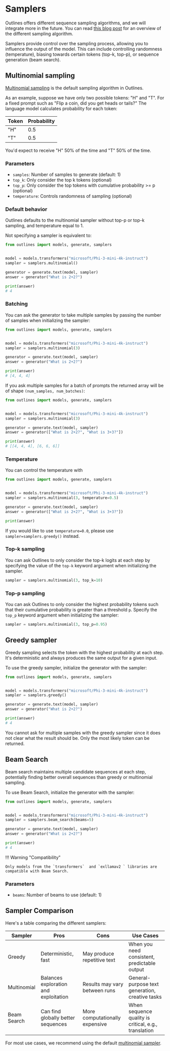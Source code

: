 # Samplers

Outlines offers different sequence sampling algorithms, and we will integrate more in the future. You can read [this blog post](https://huggingface.co/blog/how-to-generate) for an overview of the different sampling algorithm.

Samplers provide control over the sampling process, allowing you to influence the output of the model. This can include controlling randomness (temperature), biasing towards certain tokens (top-k, top-p), or sequence generation (beam search).

## Multinomial sampling

[Multinomial sampling](https://en.wikipedia.org/wiki/Multinomial_distribution) is the default sampling algorithm in Outlines.

As an example, suppose we have only two possible tokens: "H" and "T". For a fixed prompt such as "Flip a coin, did you get heads or tails?" The language model calculates probability for each token:

| Token | Probability |
|-------|-------------|
| "H"   | 0.5         |
| "T"   | 0.5         |

You'd expect to receive "H" 50% of the time and "T" 50% of the time.

### Parameters

- `samples`: Number of samples to generate (default: 1)
- `top_k`: Only consider the top k tokens (optional)
- `top_p`: Only consider the top tokens with cumulative probability >= p (optional)
- `temperature`: Controls randomness of sampling (optional)

### Default behavior

Outlines defaults to the multinomial sampler without top-p or top-k sampling, and temperature equal to 1.

Not specifying a sampler is equivalent to:

```python
from outlines import models, generate, samplers


model = models.transformers("microsoft/Phi-3-mini-4k-instruct")
sampler = samplers.multinomial()

generator = generate.text(model, sampler)
answer = generator("What is 2+2?")

print(answer)
# 4
```

### Batching

You can ask the generator to take multiple samples by passing the number of samples when initializing the sampler:

```python
from outlines import models, generate, samplers


model = models.transformers("microsoft/Phi-3-mini-4k-instruct")
sampler = samplers.multinomial(3)

generator = generate.text(model, sampler)
answer = generator("What is 2+2?")

print(answer)
# [4, 4, 4]
```

If you ask multiple samples for a batch of prompts the returned array will be of shape `(num_samples, num_batches)`:

```python
from outlines import models, generate, samplers


model = models.transformers("microsoft/Phi-3-mini-4k-instruct")
sampler = samplers.multinomial(3)

generator = generate.text(model, sampler)
answer = generator(["What is 2+2?", "What is 3+3?"])

print(answer)
# [[4, 4, 4], [6, 6, 6]]
```

### Temperature

You can control the temperature with

```python
from outlines import models, generate, samplers


model = models.transformers("microsoft/Phi-3-mini-4k-instruct")
sampler = samplers.multinomial(3, temperature=0.5)

generator = generate.text(model, sampler)
answer = generator(["What is 2+2?", "What is 3+3?"])

print(answer)
```

If you would like to use `temperature=0.0`, please use `sampler=samplers.greedy()` instead.

### Top-k sampling

You can ask Outlines to only consider the top-k logits at each step by specifying the value of the `top-k` keyword argument when initializing the sampler.

```python
sampler = samplers.multinomial(3, top_k=10)
```

### Top-p sampling

You can ask Outlines to only consider the highest probability tokens such that their cumulative probability is greater than a threshold `p`. Specify the `top_p` keyword argument when initializing the sampler:


```python
sampler = samplers.multinomial(3, top_p=0.95)
```

## Greedy sampler

Greedy sampling selects the token with the highest probability at each step. It's deterministic and always produces the same output for a given input.

To use the greedy sampler, initialize the generator with the sampler:


```python
from outlines import models, generate, samplers


model = models.transformers("microsoft/Phi-3-mini-4k-instruct")
sampler = samplers.greedy()

generator = generate.text(model, sampler)
answer = generator("What is 2+2?")

print(answer)
# 4
```

You cannot ask for multiple samples with the greedy sampler since it does not clear what the result should be. Only the most likely token can be returned.


## Beam Search

Beam search maintains multiple candidate sequences at each step, potentially finding better overall sequences than greedy or multinomial sampling.

To use Beam Search, initialize the generator with the sampler:

```python
from outlines import models, generate, samplers


model = models.transformers("microsoft/Phi-3-mini-4k-instruct")
sampler = samplers.beam_search(beams=5)

generator = generate.text(model, sampler)
answer = generator("What is 2+2?")

print(answer)
# 4
```
!!! Warning "Compatibility"

    Only models from the `transformers`  and `exllamav2 ` libraries are compatible with Beam Search.

### Parameters

- `beams`: Number of beams to use (default: 1)

## Sampler Comparison

Here's a table comparing the different samplers:

| Sampler | Pros | Cons | Use Cases |
|---------|------|------|-----------|
| Greedy | Deterministic, fast | May produce repetitive text | When you need consistent, predictable output |
| Multinomial | Balances exploration and exploitation | Results may vary between runs | General-purpose text generation, creative tasks |
| Beam Search | Can find globally better sequences | More computationally expensive | When sequence quality is critical, e.g., translation |

For most use cases, we recommend using the default [multinomial sampler](#multinomial-sampling).
